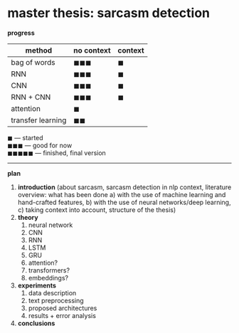 # master thesis: sarcasm detection

**progress**

|method|no context|context|
|------------|----------|-------|
|bag of words|◼◼◼  |◼ |
|RNN|◼◼◼  |◼ |
|CNN|◼◼◼  |◼     |
|RNN + CNN|◼◼◼  |◼ |
|attention|◼     | |
|transfer learning|◼◼     | |

◼ — started  
◼◼◼ — good for now  
◼◼◼◼◼ — finished, final version

***

**plan**
1. **introduction** (about sarcasm, sarcasm detection in nlp context, literature overview: what has been done a) with the use of machine learning and hand-crafted features, b) with the use of neural networks/deep learning, c) taking context into account, structure of the thesis)
2. **theory**
    1. neural network
    2. CNN
    3. RNN
      1. LSTM
      2. GRU
    4. attention?
    5. transformers?
    6. embeddings?
3. **experiments**
    1. data description
    2. text preprocessing
    3. proposed architectures
    4. results + error analysis
4. **conclusions**
